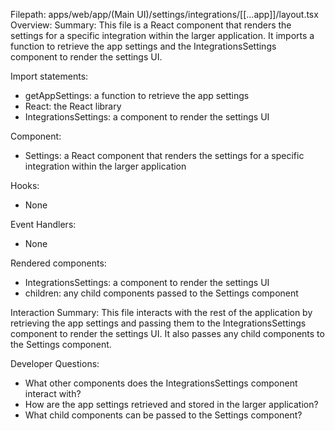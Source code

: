 Filepath: apps/web/app/(Main UI)/settings/integrations/[[...app]]/layout.tsx
Overview: Summary:
This file is a React component that renders the settings for a specific integration within the larger application. It imports a function to retrieve the app settings and the IntegrationsSettings component to render the settings UI.

Import statements:
- getAppSettings: a function to retrieve the app settings
- React: the React library
- IntegrationsSettings: a component to render the settings UI

Component:
- Settings: a React component that renders the settings for a specific integration within the larger application

Hooks:
- None

Event Handlers:
- None

Rendered components:
- IntegrationsSettings: a component to render the settings UI
- children: any child components passed to the Settings component

Interaction Summary:
This file interacts with the rest of the application by retrieving the app settings and passing them to the IntegrationsSettings component to render the settings UI. It also passes any child components to the Settings component.

Developer Questions:
- What other components does the IntegrationsSettings component interact with?
- How are the app settings retrieved and stored in the larger application?
- What child components can be passed to the Settings component?

